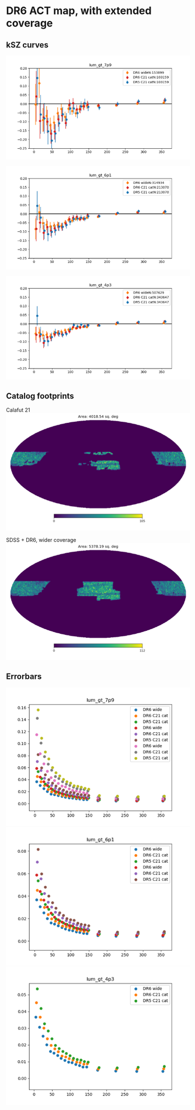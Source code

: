 # DR6 ACT map, with extended coverage

## kSZ curves
![](./compare_ksz_DR6_lum_gt_7p9.png)

![](./compare_ksz_DR6_lum_gt_6p1.png)

![](./compare_ksz_DR6_lum_gt_4p3.png)


## Catalog footprints
Calafut 21
![](../cat_plots/CALAFUT21_footprint.png)

SDSS + DR6, wider coverage
![](../cat_plots/DR6_SDSS_WIDERAREA_lum_gt_06p1_bs_dt.png)

## Errorbars

![](./errorbars_lum_gt_7p9.png)
![](./errorbars_lum_gt_6p1.png)
![](./errorbars_lum_gt_4p3.png)
